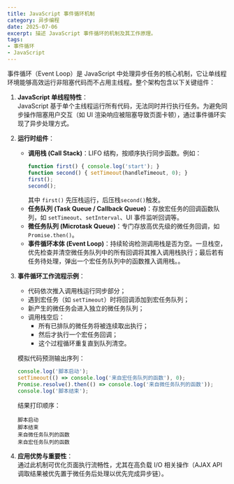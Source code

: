 ```yaml
---
title: JavaScript 事件循环机制
category: 异步编程
date: 2025-07-06
excerpt: 描述 JavaScript 事件循环的机制及其工作原理。
tags:
- 事件循环
- JavaScript
---
```

事件循环（Event Loop）是 JavaScript 中处理异步任务的核心机制，它让单线程环境能够高效运行非阻塞代码而不占用主线程。整个架构包含以下关键组件：  

1. **JavaScript 单线程特性**：  
   JavaScript 基于单个主线程运行所有代码，无法同时并行执行任务。为避免同步操作阻塞用户交互（如 UI 渲染响应被阻塞导致页面卡顿），通过事件循环实现了异步处理方式。

2. **运行时组件**：  
   - **调用栈 (Call Stack)**：LIFO 结构，按顺序执行同步函数。例如：  
     ```javascript
     function first() { console.log('start'); }
     function second() { setTimeout(handleTimeout, 0); } 
     first(); 
     second();
     ```
     其中 `first()` 先压栈运行，后压栈`second()`触发。
   - **任务队列 (Task Queue / Callback Queue)**：存放宏任务的回调函数队列，如 `setTimeout`、`setInterval`、UI 事件监听回调等。
   - **微任务队列 (Microtask Queue)**：专门存放高优先级的微任务回调，如 `Promise.then()`。
   - **事件循环本体 (Event Loop)**：持续轮询检测调用栈是否为空。一旦栈空，优先检查并清空微任务队列中的所有回调将其推入调用栈执行；最后若有任务待处理，弹出一个宏任务队列中的函数推入调用栈。。

3. **事件循环工作流程示例**：  
   - 代码依次推入调用栈运行同步部分；
   - 遇到宏任务（如 `setTimeout`）时将回调添加到宏任务队列；
   - 新产生的微任务会进入独立的微任务队列；
   - 调用栈空后：
     - 所有已排队的微任务将被连续取出执行；
     - 然后才执行一个宏任务回调；
     - 这个过程循环重复直到队列清空。
      
   模拟代码预测输出序列：  
   ```javascript
   console.log('脚本启动');
   setTimeout(() => console.log('来自宏任务队列的函数'), 0);
   Promise.resolve().then(() => console.log('来自微任务队列的函数'));
   console.log('脚本结束');
   ```
   结果打印顺序：  
     ```
     脚本启动  
     脚本结束  
     来自微任务队列的函数  
     来自宏任务队列的函数
     ```

4. **应用优势与重要性**：  
   通过此机制可优化页面执行流畅性，尤其在高负载 I/O 相关操作（AJAX API 调取结果被优先置于微任务后处理以优先完成异步链）。
